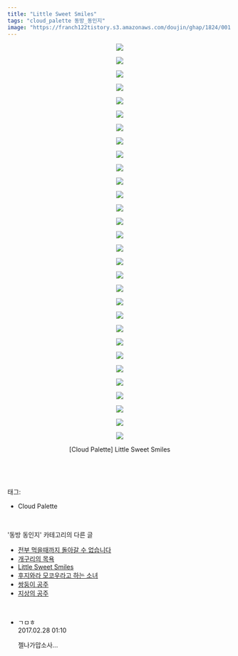 ```yaml
---
title: "Little Sweet Smiles"
tags: "cloud_palette 동방_동인지"
image: "https://franch122tistory.s3.amazonaws.com/doujin/ghap/1824/001.jpg"
---
```

<div class="article">
<p style="text-align: center; clear: none; float: none;"><img src="{{ site.imgserver8 }}/ghap/1824/001.jpg"/></p>
<p style="text-align: center; clear: none; float: none;"><img src="{{ site.imgserver8 }}/ghap/1824/002.jpg"/></p>
<p style="text-align: center; clear: none; float: none;"><img src="{{ site.imgserver8 }}/ghap/1824/003.jpg"/></p>
<p style="text-align: center; clear: none; float: none;"><img src="{{ site.imgserver8 }}/ghap/1824/004.jpg"/></p>
<p style="text-align: center; clear: none; float: none;"><img src="{{ site.imgserver8 }}/ghap/1824/005.jpg"/></p>
<p style="text-align: center; clear: none; float: none;"><img src="{{ site.imgserver8 }}/ghap/1824/006.jpg"/></p>
<p style="text-align: center; clear: none; float: none;"><img src="{{ site.imgserver8 }}/ghap/1824/007.jpg"/></p>
<p style="text-align: center; clear: none; float: none;"><img src="{{ site.imgserver8 }}/ghap/1824/008.jpg"/></p>
<p style="text-align: center; clear: none; float: none;"><img src="{{ site.imgserver8 }}/ghap/1824/009.jpg"/></p>
<p style="text-align: center; clear: none; float: none;"><img src="{{ site.imgserver8 }}/ghap/1824/010.jpg"/></p>
<p style="text-align: center; clear: none; float: none;"><img src="{{ site.imgserver8 }}/ghap/1824/011.jpg"/></p>
<p style="text-align: center; clear: none; float: none;"><img src="{{ site.imgserver8 }}/ghap/1824/012.jpg"/></p>
<p style="text-align: center; clear: none; float: none;"><img src="{{ site.imgserver8 }}/ghap/1824/013.jpg"/></p>
<p style="text-align: center; clear: none; float: none;"><img src="{{ site.imgserver8 }}/ghap/1824/014.jpg"/></p>
<p style="text-align: center; clear: none; float: none;"><img src="{{ site.imgserver8 }}/ghap/1824/015.jpg"/></p>
<p style="text-align: center; clear: none; float: none;"><img src="{{ site.imgserver8 }}/ghap/1824/016.jpg"/></p>
<p style="text-align: center; clear: none; float: none;"><img src="{{ site.imgserver8 }}/ghap/1824/017.jpg"/></p>
<p style="text-align: center; clear: none; float: none;"><img src="{{ site.imgserver8 }}/ghap/1824/018.jpg"/></p>
<p style="text-align: center; clear: none; float: none;"><img src="{{ site.imgserver8 }}/ghap/1824/019.jpg"/></p>
<p style="text-align: center; clear: none; float: none;"><img src="{{ site.imgserver8 }}/ghap/1824/020.jpg"/></p>
<p style="text-align: center; clear: none; float: none;"><img src="{{ site.imgserver8 }}/ghap/1824/021.jpg"/></p>
<p style="text-align: center; clear: none; float: none;"><img src="{{ site.imgserver8 }}/ghap/1824/022.jpg"/></p>
<p style="text-align: center; clear: none; float: none;"><img src="{{ site.imgserver8 }}/ghap/1824/023.jpg"/></p>
<p style="text-align: center; clear: none; float: none;"><img src="{{ site.imgserver8 }}/ghap/1824/024.jpg"/></p>
<p style="text-align: center; clear: none; float: none;"><img src="{{ site.imgserver8 }}/ghap/1824/025.jpg"/></p>
<p style="text-align: center; clear: none; float: none;"><img src="{{ site.imgserver8 }}/ghap/1824/026.jpg"/></p>
<p style="text-align: center; clear: none; float: none;"><img src="{{ site.imgserver8 }}/ghap/1824/027.jpg"/></p>
<p style="text-align: center; clear: none; float: none;"><img src="{{ site.imgserver8 }}/ghap/1824/028.jpg"/></p>
<p style="text-align: center; clear: none; float: none;"><img src="{{ site.imgserver8 }}/ghap/1824/029.jpg"/></p>
<p style="text-align: center; clear: none; float: none;"><img src="{{ site.imgserver8 }}/ghap/1824/030.jpg"/></p>
<p style="text-align: center; clear: none; float: none;">[Cloud Palette] Little Sweet Smiles</p>
<p><br/></p>
</div><br/>
<div class="tagTrail">
<p>태그: </p>
<ul>
<li>Cloud Palette</li>
</ul>
</div><br/>
<div class="another">
<p>'동방 동인지' 카테고리의 다른 글</p>
<ul>
<li><a href="/ghap_1826">전부 먹을때까지 돌아갈 수 없습니다</a></li>
<li><a href="/ghap_1825">개구리의 목욕</a></li>
<li><a href="/ghap_1824">Little Sweet Smiles</a></li>
<li><a href="/ghap_1823">후지와라 모코우라고 하는 소녀</a></li>
<li><a href="/ghap_1822">쌍둥이 공주</a></li>
<li><a href="/ghap_1821">지상의 공주</a></li>
</ul>
</div><br/>
<div class="cb_module cb_fluid">
<div class="cb_wrt cb_profile">
<div class="comment">
<ul>
<li class="cb_thumb_off" id="comment14927292">
<div class="cb_comment_area">
<div class="cb_info_area">
<div class="cb_section">
<span class="cb_nick_name">ㄱㅁㅎ</span>
</div>
<div class="cb_section">
<span class="cb_date">2017.02.28 01:10 </span>
</div>
</div>
<div class="cb_dsc_comment">
<p class="cb_dsc">
											젤나가맙소사...
										</p>
</div>
</div></li>
</ul>
</div>
</div><!-- commentList close -->
</div><br/>
